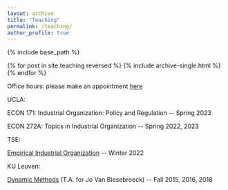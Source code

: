 ```yaml
---
layout: archive
title: "Teaching"
permalink: /teaching/
author_profile: true
---
```


{% include base_path %}

{% for post in site.teaching reversed %}
  {% include archive-single.html %}
{% endfor %}

 

Office hours: please make an appointment [here](https://calendly.com/michael-a-rubens/15min/) 
 
UCLA:

ECON 171: Industrial Organization: Policy and Regulation -- Spring 2023

ECON 272A: Topics in Industrial Organization -- Spring 2022, 2023

 
TSE:

[Empirical Industrial Organization](https://www.tse-fr.eu/sites/default/files/TSE/ecole/doc/syllabi/2021-2022/m1_s2_empirical_industrial_organization_reynaert.pdf) -- Winter 2022 

KU Leuven:

[Dynamic Methods](https://onderwijsaanbod.kuleuven.be/syllabi/e/D0C16CE.htm#activetab=doelstellingen_idp746912)    (T.A. for Jo Van Biesebroeck)  -- Fall 2015, 2016, 2018
